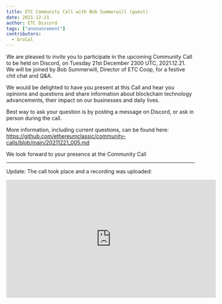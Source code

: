 ```yaml
---
title: ETC Community Call with Bob Summerwill (guest)
date: 2021-12-21
author: ETC Discord
tags: ["announcement"]
contributors:
  - brolal
---
```


We are pleased to invite you to participate in the upcoming Community Call to be held on Discord, on Tuesday 21st December 2300 UTC, 2021.12.21. We will be joined by Bob Summerwill, Director of ETC Coop, for a festive chit chat and Q&A.

We would be delighted to have you present at this Call and hear you opinions and questions and share information about blockchain technology advancements, their impact on our businesses and daily lives.

Best way to ask your question is by posting a message on Discord, or ask in person during the call.

More information, including current questions, can be found here: https://github.com/ethereumclassic/community-calls/blob/main/20211221_005.md

We look forward to your presence at the Community Call

---

Update: The call took place and a recording was uploaded:

<iframe width="560" height="315" src="https://www.youtube-nocookie.com/embed/acz_xQ4lXTY" title="YouTube video player" frameborder="0" allow="accelerometer; autoplay; clipboard-write; encrypted-media; gyroscope; picture-in-picture" allowfullscreen></iframe>
